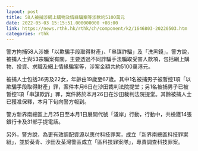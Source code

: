 ```yaml
---
layout: post
title: 58人被捕涉網上購物及情緣騙案等涉款約5100萬元
date: 2022-05-03 15:15:51.000000000 +08:00
link: https://news.rthk.hk/rthk/ch/component/k2/1646803-20220503.htm
categories: rthk
---
```


警方拘捕58人涉嫌「以欺騙手段取得財產」、「串謀詐騙」及「洗黑錢」。警方說，被捕人士與53宗騙案有關，主要透過不同詐騙手法騙取受害人款項，包括網上購物、投資、求職及網上情緣騙案等，涉案金額共約5100萬港元。

被捕人士包括36男及22女，年齡由19歲至67歲。其中1名被捕男子被暫控1項「以欺騙手段取得財產」罪，案件本月6日在沙田裁判法院提堂；另1名被捕男子已被暫控1項「串謀欺詐」罪，案件將於本月26日在沙田裁判法院提堂。其餘被捕人士已獲准保釋，本月下旬向警方報到。

警方新界南總區上月25日至本月1日展開代號「淺岸」行動，行動中，共檢獲14張銀行卡及31部手提電話。

另外，警方說，為更有效調配資源以應付科技罪案，成立「新界南總區科技罪案組」，並於葵青、沙田及荃灣警區成立「區科技罪案隊」，專責調查科技罪案。
